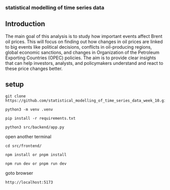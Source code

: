 ### statistical modelling of time series data 

## Introduction

The main goal of this analysis is to study how important events affect Brent oil prices. 
This will focus on finding out how changes in oil prices are linked to big events like political decisions, conflicts in oil-producing regions, global economic sanctions, and 
changes in Organization of the Petroleum Exporting Countries (OPEC) policies. The aim is to provide clear insights that can help 
investors, analysts, and policymakers understand and react to these price changes better.


## setup
```
git clone https://github.com/statistical_modelling_of_time_series_data_week_10.git

```

```
python3 -m venv .venv
```


```
pip install -r requirements.txt
```


```
python3 src/backend/app.py
```

open another terminal

```
cd src/frontend/
```

```
npm install or pnpm install
```

```
npm run dev or pnpm run dev
```

goto browser 

```
http://localhost:5173
```
